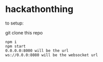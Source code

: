 # hackathonthing
to setup:

git clone this repo
```
npm i
npm start
0.0.0.0:8000 will be the url
ws://0.0.0:8080 will be the websocket url
```
